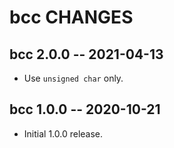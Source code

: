 bcc CHANGES
===========

bcc 2.0.0 -- 2021-04-13
-----------------------

- Use `unsigned char` only.

bcc 1.0.0 -- 2020-10-21
-----------------------

- Initial 1.0.0 release.
